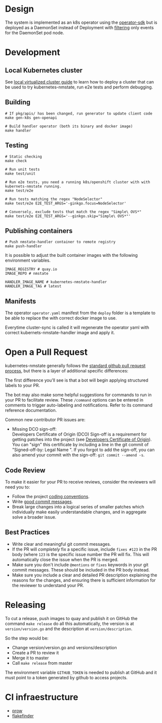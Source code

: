 # Design

The system is implemented as an k8s operator using the
[operator-sdk](https://github.com/operator-framework/operator-sdk) but is
deployed as a DaemonSet instead of Deployment with
[filtering](https://github.com/operator-framework/operator-sdk/blob/master/doc/user/event-filtering.md)
only events for the DaemonSet pod node.


# Development

## Local Kubernetes cluster

See [local virtualized cluster guide](docs/deployment-local-cluster.md) to learn
how to deploy a cluster that can be used to try kubernetes-nmstate, run e2e
tests and perform debugging.

## Building

```shell
# If pkg/apis/ has been changed, run generator to update client code
make gen-k8s gen-openapi

# Build handler operator (both its binary and docker image)
make handler
```

## Testing

```shell
# Static checking
make check

# Run unit tests
make test/unit

# Run e2e tests, you need a running k8s/openshift cluster with with kubernets-nmstate running.
make test/e2e

# Run tests matching the regex "NodeSelector"
make test/e2e E2E_TEST_ARGS='-ginkgo.focus=NodeSelector'

# Conversely, exclude tests that match the regex "Simple\ OVS*"
make test/e2e E2E_TEST_ARGS='--ginkgo.skip="Simple\ OVS*"'
```

## Publishing containers

```shell
# Push nmstate-handler container to remote registry
make push-handler
```

It is possible to adjust the built container images with the following
environment variables.

```shell
IMAGE_REGISTRY # quay.io
IMAGE_REPO # nmstate

HANDLER_IMAGE_NAME # kubernetes-nmstate-handler
HANDLER_IMAGE_TAG # latest
```

## Manifests

The operator `operator.yaml` manifest from the `deploy` folder is a template to
be able to replace the with correct docker image to use.

Everytime cluster-sync is called it will regenerate the operator yaml with
correct kubernets-nmstate-handler image and apply it.


# Open a Pull Request

kubernetes-nmstate generally follows the [standard github pull request
process](https://gist.github.com/Chaser324/ce0505fbed06b947d962), but there is a
layer of additional specific differences:

The first difference you'll see is that a bot will begin applying structured
labels to your PR.

The bot may also make some helpful suggestions for commands to run in your PR to
facilitate review. These `/command` options can be entered in comments to
trigger auto-labeling and notifications. Refer to its command reference
documentation.

Common new contributor PR issues are:

- Missing DCO sign-off:\
  Developers Certificate of Origin (DCO) Sign-off is a requirement for getting
  patches into the project (see [Developers Certificate of
  Origin](https://developercertificate.org/)). You can "sign" this certificate
  by including a line in the git commit of "Signed-off-by: Legal Name
  <email-address>". If you forgot to add the sign-off, you can also amend your
  commit with the sign-off: `git commit --amend -s`.

## Code Review

To make it easier for your PR to receive reviews, consider the reviewers will
need you to:

- Follow the project [coding
  conventions](https://github.com/golang/go/wiki/CodeReviewComments).
- Write [good commit messages](https://chris.beams.io/posts/git-commit/).
- Break large changes into a logical series of smaller patches which
  individually make easily understandable changes, and in aggregate solve a
  broader issue.

## Best Practices

- Write clear and meaningful git commit messages.
- If the PR will *completely* fix a specific issue, include `fixes #123` in the
  PR body (where `123` is the specific issue number the PR will fix. This will
  automatically close the issue when the PR is merged.
- Make sure you don't include `@mentions` or `fixes` keywords in your git commit
  messages. These should be included in the PR body instead.
- Make sure you include a clear and detailed PR description explaining the
  reasons for the changes, and ensuring there is sufficient information for the
  reviewer to understand your PR.


# Releasing

To cut a release, push images to quay and publish it on GitHub
the command `make release` do all this automatically, the version  is at
`version/version.go` and the description at `version/description`.

So the step would be:
 - Change version/version.go and versions/description
 - Create a PR to review it
 - Merge it to master
 - Call `make release` from master

The environment variable `GITHUB_TOKEN` is needed to publish at GitHub and it must
point to a token generated by github to access projects.

# CI infraestructure

- [prow](https://prow.apps.ovirt.org/)
- [flakefinder](https://storage.googleapis.com/kubevirt-prow/reports/flakefinder/nmstate/kubernetes-nmstate/index.html)
